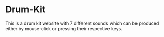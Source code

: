 # Drum-Kit
This is a drum kit website with 7 different sounds which can be produced either by mouse-click or pressing their respective keys.
